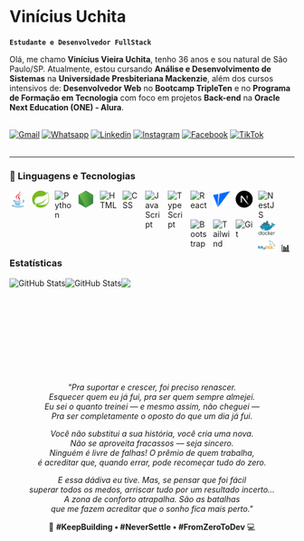 # **Vinícius Uchita**

**`Estudante e Desenvolvedor FullStack`**

Olá, me chamo **Vinícius Vieira Uchita**, tenho 36 anos e sou natural de São Paulo/SP. Atualmente, estou cursando **Análise e Desenvolvimento de Sistemas** na **Universidade Presbiteriana Mackenzie**, além dos cursos intensivos de: **Desenvolvedor Web** no **Bootcamp TripleTen** e no **Programa de Formação em Tecnologia** com foco em projetos **Back-end** na **Oracle Next Education (ONE) - Alura**.<br/><br/>

[![Gmail](https://img.shields.io/badge/Gmail-D14836?style=for-the-badge&logo=gmail&logoColor=white)](mailto:viniciusuchita@gmail.com)
[![Whatsapp](https://img.shields.io/badge/WhatsApp-25D366?style=for-the-badge&logo=whatsapp&logoColor=white)](https://wa.me/5511963840830)
[![Linkedin](https://img.shields.io/badge/LinkedIn-0077B5?style=for-the-badge&logo=linkedin&logoColor=white)](https://www.linkedin.com/in/viniciusuchita/)
[![Instagram](https://img.shields.io/badge/Instagram-E4405F?style=for-the-badge&logo=instagram&logoColor=white)](https://www.instagram.com/vincivieira/profilecard/?igsh=MWViMW9nanV1N293ZA%3D%3D)
[![Facebook](https://img.shields.io/badge/Facebook-1877F2?style=for-the-badge&logo=facebook&logoColor=white)](https://www.facebook.com/viniciusvieira.uchita?mibextid=ZbWKwL&_rdc=2&_rdr)
[![TikTok](https://img.shields.io/badge/TikTok-000000?style=for-the-badge&logo=tiktok&logoColor=white)](https://www.tiktok.com/@vinnyvieira13)
<br><br>

---

### 🤖 Linguagens e Tecnologias

<img 
  align="left"
  alt="Java"
  title="Java"
  width="30px" 
  style="padding-right: 10px;" 
  src="https://raw.githubusercontent.com/devicons/devicon/master/icons/java/java-original.svg"
/>
<img 
  align="left"
  alt="Spring Boot"
  title="Spring Boot"
  width="30px" 
  style="padding-right: 10px;" 
  src="https://raw.githubusercontent.com/devicons/devicon/master/icons/spring/spring-original.svg"
/>
<img 
    align="left" 
    alt="Python" 
    title="Python"
    width="30px" 
    style="padding-right: 10px;" 
    src="https://cdn.jsdelivr.net/gh/devicons/devicon@latest/icons/python/python-original.svg"
/>
<img 
  align="left"
  alt="Node.js"
  title="Node.js"
  width="30px" 
  style="padding-right: 10px;" 
  src="https://raw.githubusercontent.com/devicons/devicon/master/icons/nodejs/nodejs-original.svg"
/>

<img 
    align="left" 
    alt="HTML"
    title="HTML" 
    width="30px" 
    style="padding-right: 10px;" 
    src="https://cdn.jsdelivr.net/gh/devicons/devicon@latest/icons/html5/html5-original.svg" 
/>
<img 
    align="left" 
    alt="CSS" 
    title="CSS"
    width="30px" 
    style="padding-right: 10px;" 
    src="https://cdn.jsdelivr.net/gh/devicons/devicon@latest/icons/css3/css3-original.svg" 
/>
<img 
    align="left" 
    alt="JavaScript" 
    title="JavaScript"
    width="30px" 
    style="padding-right: 10px;" 
    src="https://cdn.jsdelivr.net/gh/devicons/devicon@latest/icons/javascript/javascript-original.svg" 
/>
<img 
    align="left" 
    alt="TypeScript"
    title="TypeScript" 
    width="30px" 
    style="padding-right: 10px;" 
    src="https://cdn.jsdelivr.net/gh/devicons/devicon@latest/icons/typescript/typescript-original.svg" 
/>
<img 
    align="left" 
    alt="React"
    title="React" 
    width="30px" 
    style="padding-right: 10px;" 
    src="https://cdn.jsdelivr.net/gh/devicons/devicon@latest/icons/react/react-original.svg" 
/>
<img 
  align="left"
  alt="Vite"
  title="Vite"
  width="30px" 
  style="padding-right: 10px;" 
  src="https://raw.githubusercontent.com/devicons/devicon/master/icons/vite/vite-original.svg"
/>

<img 
  align="left"
  alt="Next.js"
  title="Next.js"
  width="30px" 
  style="padding-right: 10px;" 
  src="https://raw.githubusercontent.com/devicons/devicon/master/icons/nextjs/nextjs-original.svg"
/>
<img 
  align="left"
  alt="NestJS"
  title="NestJS"
  width="30px" 
  style="padding-right: 10px;" 
  src="https://nestjs.com/img/logo-small.svg"
/>

<img 
    align="left" 
    alt="Bootstrap"
    title="Bootstrap" 
    width="30px" 
    style="padding-right: 10px;" 
    src="https://cdn.jsdelivr.net/gh/devicons/devicon@latest/icons/bootstrap/bootstrap-original.svg" 
/>
<img 
    align="left" 
    alt="Tailwind" 
    title="Tailwind"
    width="30px" 
    style="padding-right: 10px;" 
    src="https://cdn.jsdelivr.net/gh/devicons/devicon@latest/icons/tailwindcss/tailwindcss-original.svg" 
/>
<img 
    align="left" 
    alt="Git" 
    title="Git"
    width="30px" 
    style="padding-right: 10px;" 
    src="https://cdn.jsdelivr.net/gh/devicons/devicon@latest/icons/git/git-original.svg" 
/>
<img 
  align="left"
  alt="Docker"
  title="Docker"
  width="30px" 
  style="padding-right: 10px;" 
  src="https://raw.githubusercontent.com/devicons/devicon/master/icons/docker/docker-original-wordmark.svg"
/>
<img 
  align="left"
  alt="MySQL"
  title="MySQL"
  width="30px" 
  style="padding-right: 10px;" 
  src="https://raw.githubusercontent.com/devicons/devicon/master/icons/mysql/mysql-original-wordmark.svg"
/>
<br><br><br><br>

### 📊 Estatísticas

<p>
  <img align="left" alt="GitHub Stats" height="150" src="https://github-readme-stats.vercel.app/api/top-langs/?username=devviniuchita&show_icons=true&theme=tokyonight&include_all_commits=true&locale=pt-br&cache_seconds=5&langs_count=9&hide=Rich%20Text%20Format" />
  <img align="left" alt="GitHub Stats" height="150" src="https://github-readme-stats.vercel.app/api/top-langs/?username=devviniuchita&theme=tokyonight&layout=compact&langs_count=9&hide=Rich%20Text%20Format&cache_seconds=5" />
</p>

<p align="left"> <img align="left" src="https://profile-counter.glitch.me/devviniuchita/count.svg" /></p>
</br></br></br></br></br></br></br></br></br></br>

<p align="center">
  <em>"Pra suportar e crescer, foi preciso renascer.<br>
  Esquecer quem eu já fui, pra ser quem sempre almejei.<br>
  Eu sei o quanto treinei — e mesmo assim, não cheguei —<br>
  Pra ser completamente o oposto do que um dia já fui.</em>
</p>

<p align="center">
  <em>Você não substitui a sua história, você cria uma nova.<br>
  Não se aproveita fracassos — seja sincero.<br>
  Ninguém é livre de falhas! O prêmio de quem trabalha,<br>
  é acreditar que, quando errar, pode recomeçar tudo do zero.</em>
</p>

<p align="center">
  <em>E essa dádiva eu tive. Mas, se pensar que foi fácil<br>
  superar todos os medos, arriscar tudo por um resultado incerto...<br>
  A zona de conforto atrapalha. São as batalhas<br>
  que me fazem acreditar que o sonho fica mais perto."</em>
</p>

<p align="center">
  🚀 <strong>#KeepBuilding • #NeverSettle • #FromZeroToDev</strong> 💻
</p>


